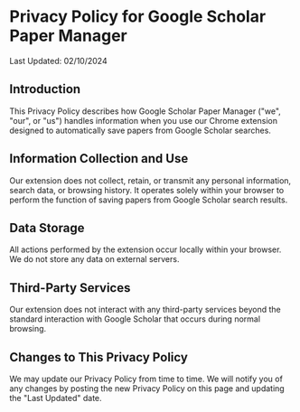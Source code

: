 # Privacy Policy for Google Scholar Paper Manager

Last Updated: 02/10/2024

## Introduction

This Privacy Policy describes how Google Scholar Paper Manager ("we", "our", or "us") handles information when you use our Chrome extension designed to automatically save papers from Google Scholar searches.

## Information Collection and Use

Our extension does not collect, retain, or transmit any personal information, search data, or browsing history. It operates solely within your browser to perform the function of saving papers from Google Scholar search results.

## Data Storage

All actions performed by the extension occur locally within your browser. We do not store any data on external servers.

## Third-Party Services

Our extension does not interact with any third-party services beyond the standard interaction with Google Scholar that occurs during normal browsing.

## Changes to This Privacy Policy

We may update our Privacy Policy from time to time. We will notify you of any changes by posting the new Privacy Policy on this page and updating the "Last Updated" date.
